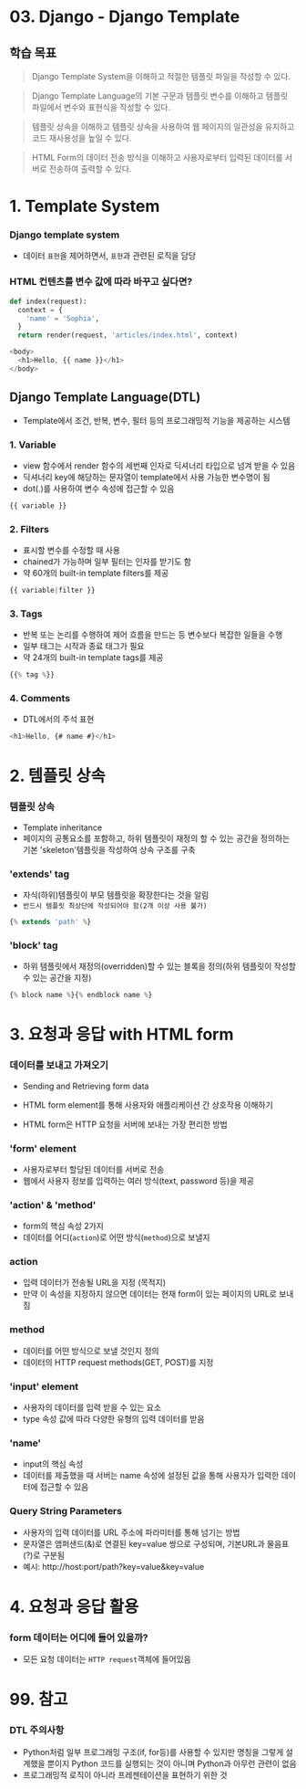  # 03. Django - Django Template

 ## 학습 목표

> Django Template System을 이해하고 적절한 템플릿 파일을 작성할 수 있다.

> Django Template Language의 기본 구문과 템플릿 변수를 이해하고 템플릿 파일에서 변수와 표현식을 작성할 수 있다.

> 템플릿 상속을 이해하고 템플릿 상속을 사용하여 웹 페이지의 일관성을 유지하고 코드 재사용성을 높일 수 있다.

> HTML Form의 데이터 전송 방식을 이해하고 사용자로부터 입력된 데이터를 서버로 전송하여 출력할 수 있다.

# 1. Template System

### Django template system
- 데이터 `표현`을 제어하면서, `표현`과 관련된 로직을 담당

### HTML 컨텐츠를 변수 값에 따라 바꾸고 싶다면?

``` python
def index(request):
  context = {
    'name' = 'Sophia',
  }
  return render(request, 'articles/index.html', context)
```

``` JavaScript
<body>
  <h1>Hello, {{ name }}</h1>
</body>
```

## Django Template Language(DTL)
- Template에서 조건, 반복, 변수, 필터 등의 프로그래밍적 기능을 제공하는 시스템

### 1. Variable
- view 함수에서 render 함수의 세번째 인자로 딕셔너리 타입으로 넘겨 받을 수 있음
- 딕셔너리 key에 해당하는 문자열이 template에서 사용 가능한 변수명이 됨
- dot(.)를 사용하여 변수 속성에 접근할 수 있음

``` python
{{ variable }}
```

### 2. Filters
- 표시할 변수를 수정할 때 사용
- chained가 가능하며 일부 필터는 인자를 받기도 함
- 약 60개의 built-in template filters를 제공

``` JavaScript
{{ variable|filter }}
```

### 3. Tags
- 반복 또는 논리를 수행하여 제어 흐름을 만드는 등 변수보다 복잡한 일들을 수행
- 일부 태그는 시작과 종료 태그가 필요
- 약 24개의 built-in template tags를 제공

``` JavaScript
{{% tag %}}
```

### 4. Comments
- DTL에서의 주석 표현

``` JavaScript
<h1>Hello, {# name #}</h1>
```

# 2. 템플릿 상속

### 템플릿 상속
- Template inheritance
- 페이지의 공통요소를 포함하고, 하위 템플릿이 재정의 할 수 있는 공간을 정의하는 기본 'skeleton'템플릿을 작성하여 상속 구조를 구축

### 'extends' tag
- 자식(하위)템플릿이 부모 템플릿을 확장한다는 것을 알림
- `반드시 템플릿 최상단에 작성되어야 함(2개 이상 사용 불가)`

``` JavaScript
{% extends 'path' %}
```

### 'block' tag
- 하위 템플릿에서 재정의(overridden)할 수 있는 블록을 정의(하위 템플릿이 작성할 수 있는 공간을 지정)

``` JavaScript
{% block name %}{% endblock name %}
```

# 3. 요청과 응답 with HTML form

### 데이터를 보내고 가져오기
- Sending and Retrieving form data
- HTML form element를 통해 사용자와 애플리케이션 간 상호작용 이해하기

- HTML form은 HTTP 요청을 서버에 보내는 가장 편리한 방법

### 'form' element
- 사용자로부터 할당된 데이터를 서버로 전송
- 웹에서 사용자 정보를 입력하는 여러 방식(text, password 등)을 제공

### 'action' & 'method'
- form의 핵심 속성 2가지
- 데이터를 어디(`action`)로 어떤 방식(`method`)으로 보낼지

### action
- 입력 데이터가 전송될 URL을 지정 (목적지)
- 만약 이 속성을 지정하지 않으면 데이터는 현재 form이 있는 페이지의 URL로 보내짐

### method
- 데이터를 어떤 방식으로 보낼 것인지 정의
- 데이터의 HTTP request methods(GET, POST)를 지정

### 'input' element
- 사용자의 데이터를 입력 받을 수 있는 요소
- type 속성 값에 따라 다양한 유형의 입력 데이터를 받음

### 'name'
- input의 핵심 속성
- 데이터를 제출했을 때 서버는 name 속성에 설정된 값을 통해 사용자가 입력한 데이터에 접근할 수 있음

### Query String Parameters
- 사용자의 입력 데이터를 URL 주소에 파라미터를 통해 넘기는 방법
- 문자열은 앰퍼샌드(&)로 연결된 key=value 쌍으로 구성되며, 기본URL과 물음표(?)로 구분됨
- 예시: http://host:port/path?key=value&key=value

# 4. 요청과 응답 활용

### form 데이터는 어디에 들어 있을까?
- 모든 요청 데이터는 `HTTP request`객체에 들어있음

# 99. 참고

### DTL 주의사항
- Python처럼 일부 프로그래밍 구조(if, for등)를 사용할 수 있지만 명칭을 그렇게 설계했을 뿐이지 Python 코드를 실행되는 것이 아니며 Python과 아무런 관련이 없음
- 프로그래밍적 로직이 아니라 프레젠테이션을 표현하기 위한 것